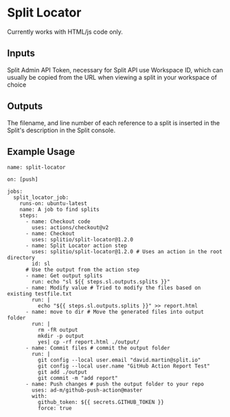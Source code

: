 # Split Locator

Currently works with HTML/js code only.

## Inputs

Split Admin API Token, necessary for Split API use
Workspace ID, which can usually be copied from the URL when viewing a split in your workspace of choice

## Outputs

The filename, and line number of each reference to a split is inserted in the Split's description in the Split console.

## Example Usage
```
name: split-locator

on: [push]

jobs:
  split_locator_job:
    runs-on: ubuntu-latest
    name: A job to find splits
    steps:
      - name: Checkout code
        uses: actions/checkout@v2
      - name: Checkout
        uses: splitio/split-locator@1.2.0
      - name: Split Locator action step
        uses: splitio/split-locator@1.2.0 # Uses an action in the root directory 
        id: sl
      # Use the output from the action step  
      - name: Get output splits
        run: echo "sl ${{ steps.sl.outputs.splits }}"
      - name: Modify value # Tried to modify the files based on existing testfile.txt
        run: |
          echo "${{ steps.sl.outputs.splits }}" >> report.html
      - name: move to dir # Move the generated files into output folder
        run: |
          rm -fR output
          mkdir -p output
          yes| cp -rf report.html ./output/
      - name: Commit files # commit the output folder
        run: |
          git config --local user.email "david.martin@split.io"
          git config --local user.name "GitHub Action Report Test"
          git add ./output
          git commit -m "add report"
      - name: Push changes # push the output folder to your repo
        uses: ad-m/github-push-action@master
        with:
          github_token: ${{ secrets.GITHUB_TOKEN }}
          force: true        
```
